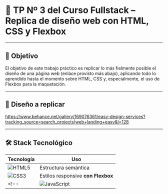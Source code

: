 # 🧪 TP Nº 3 del Curso Fullstack – Replica de diseño web con HTML, CSS y Flexbox

---

## 🎯 Objetivo
El objetivo de este trabajo práctico es replicar lo más fielmente posible el diseño de una página web (enlace provisto más abajo), aplicando todo lo aprendido hasta el momento sobre HTML, CSS y, especialmente, el uso de Flexbox para la maquetación.

---

## 🔗 Diseño a replicar
https://www.behance.net/gallery/169076361/easy-design-services?tracking_source=search_projects|web+landing+easy&l=128

---

## 🛠 Stack Tecnológico

| Tecnología | Uso |
|------------|------|
| ![HTML5](https://img.shields.io/badge/html5-%23E34F26.svg?style=for-the-badge&logo=html5&logoColor=white) | Estructura semántica |
| ![CSS3](https://img.shields.io/badge/css3-%231572B6.svg?style=for-the-badge&logo=css3&logoColor=white) | Estilos responsive **con Flexbox** |
<!-- | ![JavaScript](https://img.shields.io/badge/JavaScript-%23323330.svg?style=for-the-badge&logo=javascript&logoColor=F7DF1E) | Interactividad del menú | -->

